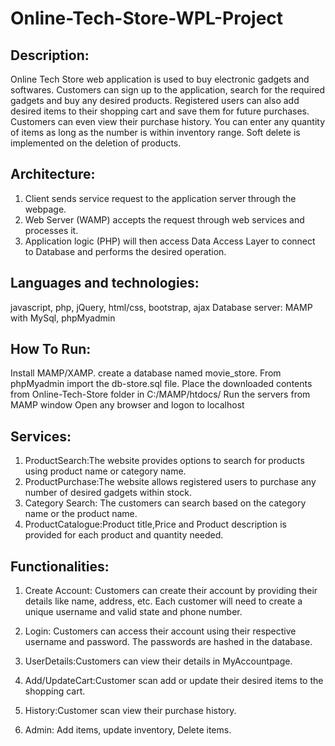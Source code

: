 # Online-Tech-Store-WPL-Project

## Description:
Online Tech Store web application is used to buy electronic gadgets and softwares. Customers can sign up to the application, search for the required gadgets and buy any desired products. Registered users can also add desired items to their shopping cart and save them for future purchases. Customers can even view their purchase history. You can enter any quantity of items as long as the number is within inventory range. Soft delete is implemented on the deletion of products.



## Architecture:
1. Client sends service request to the application server through the webpage.
2. Web Server (WAMP) accepts the request through web services and processes it.
3. Application logic (PHP) will then access Data Access Layer to connect to Database and performs the desired operation.
   
   
      
## Languages and technologies:
javascript, php, jQuery, html/css, bootstrap, ajax Database server: MAMP with MySql, phpMyadmin

## How To Run: 
Install MAMP/XAMP. create a database named movie_store. From phpMyadmin import the db-store.sql file. Place the downloaded contents from Online-Tech-Store folder in C:/MAMP/htdocs/ Run the servers from MAMP window Open any browser and logon to localhost

## Services:
1. ProductSearch:The website provides options to search for products using product name or category name.
2. ProductPurchase:The website allows registered users to purchase any number of desired gadgets within stock.
3. Category Search: The customers can search based on the category name or the product name.
4. ProductCatalogue:Product title,Price and Product description is provided for each product and quantity needed.

## Functionalities:
1. Create Account: Customers can create their account by providing their details like name, address, etc. Each customer will need to create a unique username and valid state and phone number.
2. Login: Customers can access their account using their respective username and password.
The passwords are hashed in the database.
3. UserDetails:Customers can view their details in MyAccountpage.
 4. Add/UpdateCart:Customer scan add or update their desired items to the shopping cart.
5. History:Customer scan view their purchase history. 

6. Admin: Add items, update inventory, Delete items.
